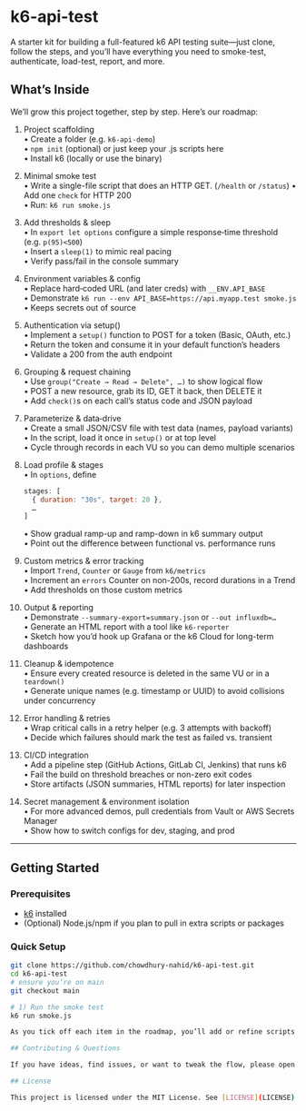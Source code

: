 # k6-api-test

A starter kit for building a full-featured k6 API testing suite—just clone, follow the steps, and you’ll have everything you need to smoke-test, authenticate, load-test, report, and more.

## What’s Inside

We’ll grow this project together, step by step. Here’s our roadmap:


1. Project scaffolding  
   • Create a folder (e.g. `k6-api-demo`)  
   • `npm init` (optional) or just keep your .js scripts here  
   • Install k6 (locally or use the binary)

2. Minimal smoke test  
   • Write a single-file script that does an HTTP GET. (`/health` or `/status`)
   • Add one `check` for HTTP 200  
   • Run: `k6 run smoke.js`

3. Add thresholds & sleep  
   • In `export let options` configure a simple response‐time threshold (e.g. `p(95)<500`)  
   • Insert a `sleep(1)` to mimic real pacing  
   • Verify pass/fail in the console summary

4. Environment variables & config  
   • Replace hard‐coded URL (and later creds) with `__ENV.API_BASE`  
   • Demonstrate `k6 run --env API_BASE=https://api.myapp.test smoke.js`  
   • Keeps secrets out of source

5. Authentication via setup()  
   • Implement a `setup()` function to POST for a token (Basic, OAuth, etc.)  
   • Return the token and consume it in your default function’s headers  
   • Validate a 200 from the auth endpoint

6. Grouping & request chaining  
   • Use `group("Create → Read → Delete", …)` to show logical flow  
   • POST a new resource, grab its ID, GET it back, then DELETE it  
   • Add `check()`s on each call’s status code and JSON payload

7. Parameterize & data‐drive  
   • Create a small JSON/CSV file with test data (names, payload variants)  
   • In the script, load it once in `setup()` or at top level  
   • Cycle through records in each VU so you can demo multiple scenarios

8. Load profile & stages  
   • In `options`, define  
     ```js
     stages: [
       { duration: "30s", target: 20 },
       …
     ]
     ```  
   • Show gradual ramp-up and ramp-down in k6 summary output  
   • Point out the difference between functional vs. performance runs

9. Custom metrics & error tracking  
   • Import `Trend`, `Counter` or `Gauge` from `k6/metrics`  
   • Increment an `errors` Counter on non-200s, record durations in a Trend  
   • Add thresholds on those custom metrics

10. Output & reporting  
    • Demonstrate `--summary-export=summary.json` or `--out influxdb=…`  
    • Generate an HTML report with a tool like `k6-reporter`  
    • Sketch how you’d hook up Grafana or the k6 Cloud for long-term dashboards

11. Cleanup & idempotence  
    • Ensure every created resource is deleted in the same VU or in a `teardown()`  
    • Generate unique names (e.g. timestamp or UUID) to avoid collisions under concurrency

12. Error handling & retries  
    • Wrap critical calls in a retry helper (e.g. 3 attempts with backoff)  
    • Decide which failures should mark the test as failed vs. transient

13. CI/CD integration  
    • Add a pipeline step (GitHub Actions, GitLab CI, Jenkins) that runs k6  
    • Fail the build on threshold breaches or non-zero exit codes  
    • Store artifacts (JSON summaries, HTML reports) for later inspection

14. Secret management & environment isolation  
    • For more advanced demos, pull credentials from Vault or AWS Secrets Manager  
    • Show how to switch configs for dev, staging, and prod

---

## Getting Started

### Prerequisites

- [k6](https://k6.io/docs/getting-started/installation) installed  
- (Optional) Node.js/npm if you plan to pull in extra scripts or packages  

### Quick Setup

```bash
git clone https://github.com/chowdhury-nahid/k6-api-test.git
cd k6-api-test
# ensure you’re on main
git checkout main

# 1) Run the smoke test
k6 run smoke.js

As you tick off each item in the roadmap, you’ll add or refine scripts here until you’ve got a production-grade API test suite.

## Contributing & Questions

If you have ideas, find issues, or want to tweak the flow, please open an issue or send a pull request. For quick questions, reach out at your.email@domain.com.

## License

This project is licensed under the MIT License. See [LICENSE](LICENSE) for details.